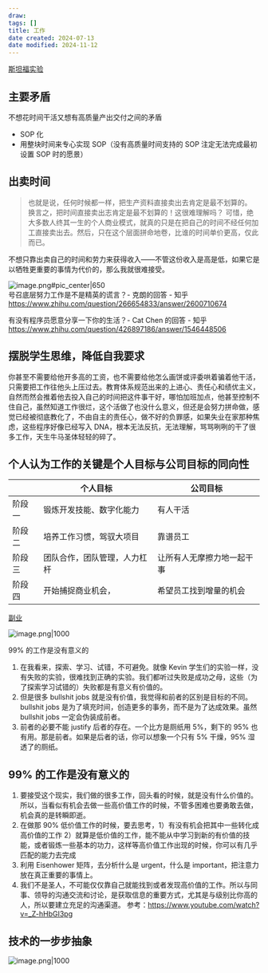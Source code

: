 ```yaml
---
draw:
tags: []
title: 工作
date created: 2024-07-13
date modified: 2024-11-12
---
```


[斯坦福实验](斯坦福实验.md)

## 主要矛盾

不想花时间干活又想有高质量产出交付之间的矛盾

- SOP 化
- 用整块时间来专心实现 SOP（没有高质量时间支持的 SOP 注定无法完成最初设置 SOP 时的愿景）

## 出卖时间

> 也就是说，任何时候都一样，把生产资料直接卖出去肯定是最不划算的。
> 换言之，把时间直接卖出志肯定是最不划算的！这很难理解吗？
> 可惜，绝大多数人终其一生的个人商业模式，就真的只是在把自己的时间不经任何加工直接卖出去。然后，只在这个层面拼命地卷，比谁的时间单价更高，仅此而已。

不想只靠出卖自己的时间和劳力来获得收入——不管这份收入是高是低，如果它是以牺牲更重要的事情为代价的，那么我就很难接受。

![image.png#pic_center|650](https://imagehosting4picgo.oss-cn-beijing.aliyuncs.com/imagehosting/fix-dir%2Fpicgo%2Fpicgo-clipboard-images%2F2024%2F06%2F12%2F11-51-51-701d5bb406e8d3cb6265d51453ed82d3-20240612115150-ea7e90.png)  
号召底层努力工作是不是精英的谎言？- 克朗的回答 - 知乎  
https://www.zhihu.com/question/266654833/answer/2600710674

有没有程序员愿意分享一下你的生活？- Cat Chen 的回答 - 知乎  
https://www.zhihu.com/question/426897186/answer/1546448506

## 摆脱学生思维，降低自我要求

你甚至不需要给他开多高的工资，也不需要给他怎么画饼或评委哄着骗着他干活，只需要把工作往他头上压过去。教育体系规范出来的上进心、责任心和绩优主义，自然而然会推着他去投入自己的时间把这件事干好，哪怕加班加点，他甚至控制不住自己，虽然知道工作很烂，这个活做了也没什么意义，但还是会努力拼命做，感觉已经被彻底教化了，不由自主的责任心，做不好的负罪感，如果失业在家那种焦虑，这些程序好像已经写入 DNA，根本无法反抗，无法理解，骂骂咧咧的干了很多工作，天生牛马圣体轻轻的碎了。

## 个人认为工作的关键是个人目标与公司目标的同向性

|     | 个人目标           | 公司目标          |
| --- | -------------- | ------------- |
| 阶段一 | 锻炼开发技能、数字化能力   | 有人干活          |
| 阶段二 | 培养工作习惯，驾驭大项目   | 靠谱员工          |
| 阶段三 | 团队合作，团队管理，人力杠杆 | 让所有人无摩擦力地一起干事 |
| 阶段四 | 开始捕捉商业机会，| 希望员工找到增量的机会   |

[副业](副业.md)

![image.png|1000](https://imagehosting4picgo.oss-cn-beijing.aliyuncs.com/imagehosting/fix-dir%2Fpicgo%2Fpicgo-clipboard-images%2F2024%2F07%2F22%2F22-20-23-a07385e406720a4ee19ffba102ac518d-20240722222022-31169a.png)

99% 的工作是没有意义的

<!-- more -->
1. 在我看来，探索、学习、试错，不可避免。就像 Kevin 学生们的实验一样，没有失败的实验，很难找到正确的实验。我们都听过失败是成功之母，这些（为了探索学习试错的）失败都是有意义有价值的。
2. 但是很多 bullshit jobs 就是没有价值，我觉得和前者的区别是目标的不同。bullshit jobs 是为了填充时间，创造更多的事务，而不是为了达成效果。虽然 bullshit jobs 一定会伪装成前者。
3. 前者的必要不能 justify 后者的存在。一个比方是厕纸用 5%，剩下的 95% 也有用。那是前者。如果是后者的话，你可以想象一个只有 5% 干燥，95% 湿透了的厕纸。

## 99% 的工作是没有意义的

1. 要接受这个现实，我们做的很多工作，回头看的时候，就是没有什么价值的。所以，当看似有机会去做一些高价值工作的时候，不管多困难也要勇敢去做，机会真的是转瞬即逝。
2. 在做那 90% 低价值工作的时候，要去思考，1）有没有机会把其中一些转化成高价值的工作 2）就算是低价值的工作，能不能从中学习到新的有价值的技能，或者锻炼一些基本的功力，这样等高价值工作出现的时候，你可以有几乎匹配的能力去完成
3. 利用 Eisenhower 矩阵，去分析什么是 urgent，什么是 important，把注意力放在真正重要的事情上。
4. 我们不是圣人，不可能仅仅靠自己就能找到或者发现高价值的工作。所以与同事、领导的沟通交流和讨论，是获取信息的重要方式，尤其是与级别比你高的人，所以要建立充足的沟通渠道。
参考：https://www.youtube.com/watch?v=_Z-hHbGI3pg


## 技术的一步步抽象
![image.png|1000](https://imagehosting4picgo.oss-cn-beijing.aliyuncs.com/imagehosting/fix-dir%2Fpicgo%2Fpicgo-clipboard-images%2F2024%2F12%2F23%2F15-18-52-73ab8f384693f97fb82711b7d4257fc5-202412231518414-a3aa97.png)
